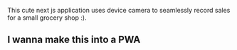 This cute next js application uses device camera to seamlessly record sales for a small grocery shop :).

## I wanna make this into a PWA

